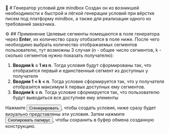 :email: # Генератор условий для mindbox
Создан он из возникшей необходимости к быстрой и лёгкой генерации условий при вёрстке писем под платформу mindbox, а также для реализации одного из требований заказчика.

:gear: ## Применение 
Целевые сегменты помещаются в поле генератора через **Enter**, их количество сразу отобазится в поле ниже. После чего необходимо выбрать количество отображаемых сегментов пользователю, тут возможны 3 случая (n - общее число сегментов, k - сколько сегментов нужно показать получателю):

1. **Вводим k = 1 из n**. Тогда условия будут сформированы так, что отобразится первый и единственный сегмент из доступных у получателя
2. **Вводим 1 < k < n**. Тогда условие сформируется так, что у получателя отобразится максимум k первых доступных ему сегментов.
3. **Вводим k = n**. Тогда условие сформируется так, что пользователю будут выводиться все доступнве ему элементы

Нажмите <button>Сгенерировать</button>, чтобы создать условия, ниже сразу будет визуально представлены эти условия.
Затем нажмите <button>Скопировать папирус</button>, чтобы сохранить в буфер обмена созданную конструкцию.
